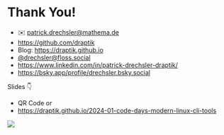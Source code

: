 # Thank You!

- ✉️ patrick.drechsler@mathema.de
- https://github.com/draptik
- Blog: https://draptik.github.io
- [@drechsler@floss.social](https://floss.social/@drechsler)
- https://www.linkedin.com/in/patrick-drechsler-draptik/
- https://bsky.app/profile/drechsler.bsky.social

Slides 👇

- QR Code or
- https://draptik.github.io/2024-01-code-days-modern-linux-cli-tools

<img
  class="absolute top-10 right-30 h-70"
  src="/images/slides-code-days-24.png"
/>
